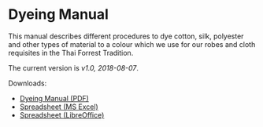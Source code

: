 # Dyeing Manual

This manual describes different procedures to dye cotton, silk, polyester and
other types of material to a colour which we use for our robes and cloth
requisites in the Thai Forrest Tradition.

The current version is *v1.0, 2018-08-07*.

Downloads:

- [Dyeing Manual (PDF)](/dyeing-manual/dyeing-manual.pdf)
- [Spreadsheet (MS Excel)](/dyeing-manual/dyeing-manual-excel.xlsx)
- [Spreadsheet (LibreOffice)](/dyeing-manual/dyeing-manual-libreoffice.ods)

